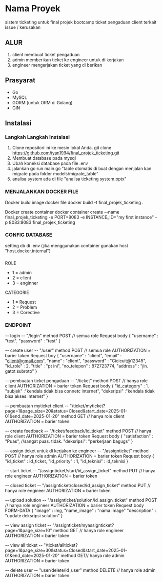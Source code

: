 # Nama Proyek

sistem ticketing untuk final projek bootcamp
ticket pengaduan client terkait issue / kerusakan

## ALUR 
1. client membuat ticket pengaduan
2. admin memberikan ticket ke engineer untuk di kerjakan
3. engineer mengerjakan ticket yang di berikan

## Prasyarat

- Go 
- MySQL 
- GORM (untuk ORM di Golang)
- GIN

## Instalasi


### Langkah Langkah Instalasi

1. Clone repositori ini ke mesin lokal Anda.
   git clone https://github.com/iyan1994/final_projek_ticketing.git 
2. Membuat database pada mysql 
3. Ubah koneksi database pada file .env 
4. jalankan go run main.go "table otomatis di buat dengan menjalan kan migrate pada folder models/migrate_table"
5. analisa system ada di file "analisa ticketing system.pptx"

### MENJALANKAN DOCKER FILE
Docker build image docker file
docker build -t final_projek_ticketing . 

Docker create container
docker container create --name final_projek_ticketing -e PORT=8083 -e INSTANCE_ID="my first instance" -p 8083:8083 final_projek_ticketing

### CONFIG DATABASE 
setting db di .env (jika menggunakan container gunakan host "host.docker.internal") 

### 
ROLE 
- 1 = admin
- 2 = client
- 3 = enginner

CATEGORIE 
- 1 = Request
- 2 = Problem
- 3 = Corective

### ENDPOINT 

-- login --
"/login" method POST  // semua role
Request body 
{
    "username" : "test",
    "password" : "test"
}

-- create user --
"/user" method POST // semua role
AUTHORIZATION = barier token
Request boy
{
     "username" : "client",
	  "email" : "client@gmail.com",
	  "name" : "client",
	  "password" : "Cicicuit@12345",
	  "id_role" : 2,
     "title" : "pt ini",
	  "no_telepon" : 872723774,
	  "address" : "jln. gatot subroto"
}

-- pembuatan ticket pengaduan --
"/ticket" method POST // hanya role client
AUTHORIZATION = barier token
Request body
{
	"id_category" : 1,
	"subjek"    :"kendala tidak bisa connetc internet",
	"deksripsi" :"kendala tidak bisa akses internet"
}

-- pembuatan myticket client --
"/ticket/myticket?page=1&page_size=20&status=Closed&start_date=2025-01-01&end_date=2025-01-20" method GET // hanya role client
AUTHORIZATION = barier token


-- create feedback -- 
"/ticket/feedback/id_ticket" method POST // hanya role client
AUTHORIZATION = barier token
Request body
{
    "satisfaction" : "Puas", //sangat puas. tidak.
    "deksripsi": "perkerjaan bagugs"
}

-- assign ticket untuk di kerjakan ke engineer -- 
"/assignticket" method POST // hanya role admin
AUTHORIZATION = barier token
Request body
{
   "id_ticket" : id_ticket,
	"id_priority" : 1, 
	"id_teknisi" : id_teknisi
}

-- start ticket -- 
"/assignticket/start/id_assign_ticket" method PUT // hanya role engineer
AUTHORIZATION = barier token

-- closed ticket -- 
"/assignticket/closed/id_assign_ticket" method PUT // hanya role engineer
AUTHORIZATION = barier token

-- upload solution -- 
"/assignticket/solution/id_assign_ticket" method POST // hanya role engineer
AUTHORIZATION = barier token
Request body FORM-DATA
{
   "image" : img,
	"name_image" : "nama image" 
	"description" : "update deksripsi solution"
}

-- view assign ticket -- 
"/assignticket/myassignticket?page=1&page_size=10" method GET // hanya role engineer
AUTHORIZATION = barier token

-- view all ticket -- 
"/ticket/allticket?page=1&page_size=30&status=Closed&start_date=2025-01-01&end_date=2025-01-20" method GET// hanya role admin
AUTHORIZATION = barier token

-- delete user -- 
"user/delete/id_user" method DELETE // hanya role admin
AUTHORIZATION = barier token

